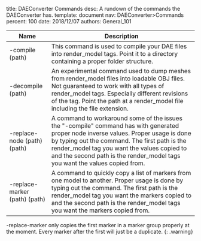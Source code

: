 title:      DAEConverter Commands
desc:       A rundown of the commands the DAEConverter has.
template:   document
nav:        DAEConverter>Commands
percent:    100
date:       2018/12/07
authors:    General_101

| Name                          | Description                                                                                                                                                                                                                                                                                                         |
| ----------------------------- | ------------------------------------------------------------------------------------------------------------------------------------------------------------------------------------------------------------------------------------------------------------------------------------------------------------------- |
| -compile (path)               | This command is used to compile your DAE files into render_model tags. Point it to a directory containing a proper folder structure. |
| -decompile (path)             | An experimental command used to dump meshes from render_model files into loadable OBJ files. Not guaranteed to work with all types of render_model tags. Especially different revisions of the tag. Point the path at a render_model file including the file extension. |
| -replace-node (path) (path)   | A command to workaround some of the issues the "-compile" command has with generated proper node inverse values. Proper usage is done by typing out the command. The first path is the render_model tag you want the values copied to and the second path is the render_model tags you want the values copied from. |
| -replace-marker (path) (path) | A command to quickly copy a list of markers from one model to another. Proper usage is done by typing out the command. The first path is the render_model tag you want the markers copied to and the second path is the render_model tags you want the markers copied from. |

-replace-marker only copies the first marker in a marker group properly at the moment. Every marker after the first will just be a duplicate.
{: .warning}

